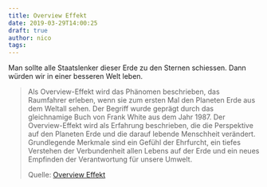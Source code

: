 ```yaml
---
title: Overview Effekt
date: 2019-03-29T14:00:25
draft: true
author: nico
tags: 
---
```


Man sollte alle Staatslenker dieser Erde zu den Sternen schiessen. Dann würden wir in einer besseren Welt leben.

> Als Overview-Effekt wird das Phänomen beschrieben, das Raumfahrer erleben,
> wenn sie zum ersten Mal den Planeten Erde aus dem Weltall sehen. Der Begriff
> wurde geprägt durch das gleichnamige Buch von Frank White aus dem Jahr 1987.
> Der Overview-Effekt wird als Erfahrung beschrieben, die die Perspektive auf
> den Planeten Erde und die darauf lebende Menschheit verändert. Grundlegende
> Merkmale sind ein Gefühl der Ehrfurcht, ein tiefes Verstehen der Verbundenheit
> allen Lebens auf der Erde und ein neues Empfinden der Verantwortung für unsere
> Umwelt.
>
> Quelle: [Overview Effekt](https://de.wikipedia.org/wiki/Overview-Effekt)
